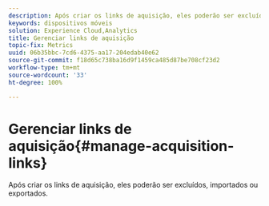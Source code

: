 ```yaml
---
description: Após criar os links de aquisição, eles poderão ser excluídos, importados ou exportados.
keywords: dispositivos móveis
solution: Experience Cloud,Analytics
title: Gerenciar links de aquisição
topic-fix: Metrics
uuid: 06b35bbc-7cd6-4375-aa17-204edab40e62
source-git-commit: f18d65c738ba16d9f1459ca485d87be708cf23d2
workflow-type: tm+mt
source-wordcount: '33'
ht-degree: 100%

---
```



# Gerenciar links de aquisição{#manage-acquisition-links}

Após criar os links de aquisição, eles poderão ser excluídos, importados ou exportados.

